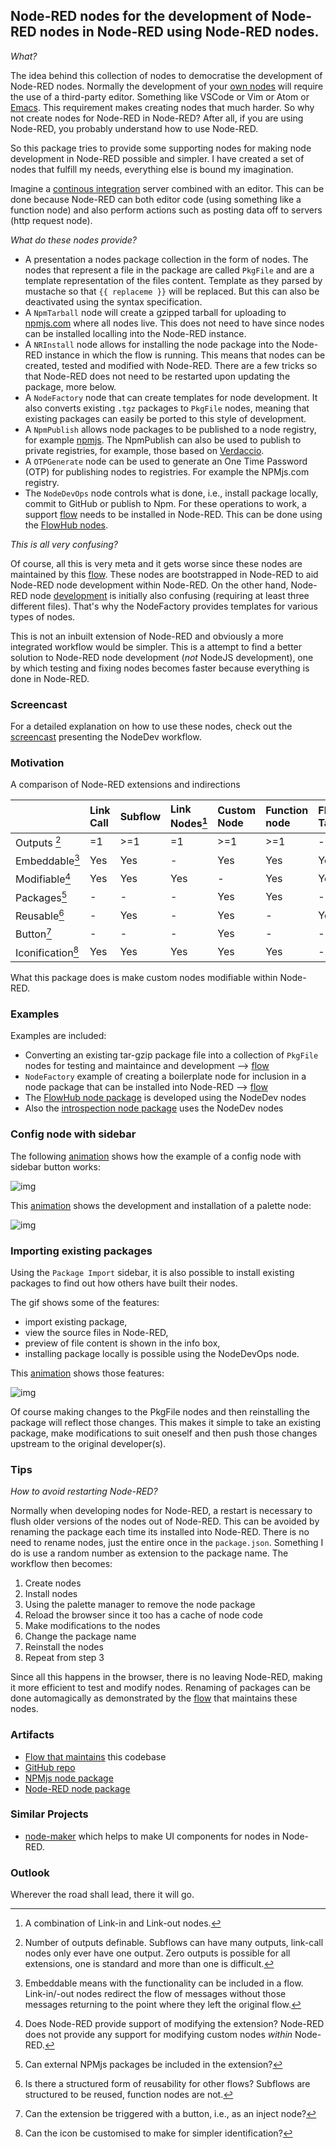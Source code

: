 ## Node-RED nodes for the development of Node-RED nodes in Node-RED using Node-RED nodes.

*What?*

The idea behind this collection of nodes to democratise the development of Node-RED nodes. Normally the development of your [own nodes](https://nodered.org/docs/creating-nodes/) will require the use of a third-party editor. Something like VSCode or Vim or Atom or [Emacs](https://discourse.nodered.org/t/node-red-node-development-in-node-red/81525/2). This requirement makes creating nodes that much harder. So why not create nodes for Node-RED in Node-RED? After all, if you are using Node-RED, you probably understand how to use Node-RED.

So this package tries to provide some supporting nodes for making node development in Node-RED possible and simpler. I have created a set of nodes that fulfill my needs, everything else is bound my imagination.

Imagine a [continous integration](https://en.wikipedia.org/wiki/Continuous_integration) server combined with an editor. This can be done because Node-RED can both editor code (using something like a function node) and also perform actions such as posting data off to servers (http request node). 

*What do these nodes provide?*

- A presentation a nodes package collection in the form of nodes. The nodes that represent a file in the package are called `PkgFile` and are a template representation of the files content. Template as they parsed by mustache so that `{{ replaceme }}` will be replaced. But this can also be deactivated using the syntax specification.
- A `NpmTarball` node will create a gzipped tarball for uploading to [npmjs.com](https://npmjs.com) where all nodes live. This does not need to have since nodes can be installed localling into the Node-RED instance.
- A `NRInstall` node allows for installing the node package into the Node-RED instance in which the flow is running. This means that nodes can be created, tested and modified with Node-RED. There are a few tricks so that Node-RED does not need to be restarted upon updating the package, more below.
- A `NodeFactory` node that can create templates for node development. It also converts existing `.tgz` packages to `PkgFile` nodes, meaning that existing packages can easily be ported to this style of development. 
- A `NpmPublish` allows node packages to be published to a node registry, for example [npmjs](https://www.npmjs.com/). The NpmPublish can also be used to publish to private registries, for example, those based on [Verdaccio](https://verdaccio.org/).
- A `OTPGenerate` node can be used to generate an One Time Password (OTP) for publishing nodes to registries. For example the NPMjs.com registry.
- The `NodeDevOps` node controls what is done, i.e., install package locally, commit to GitHub or publish to Npm. For these operations to work, a support [flow](https://flowhub.org/f/d0506e991d512ace) needs to be installed in Node-RED. This can be done using the [FlowHub nodes](https://flows.nodered.org/node/@gregoriusrippenstein/node-red-contrib-flowhub). 

*This is all very confusing?*

Of course, all this is very meta and it gets worse since these nodes are maintained by this [flow](https://flowhub.org/f/b92be5062203ff69). These nodes are bootstrapped in Node-RED to aid Node-RED node development within Node-RED. On the other hand, Node-RED node [development](https://nodered.org/docs/creating-nodes/) is initially also confusing (requiring at least three different files). That's why the NodeFactory provides templates for various types of nodes.

This is not an inbuilt extension of Node-RED and obviously a more integrated workflow would be simpler. This is a attempt to find a better solution to Node-RED node development (*not* NodeJS development), one by which testing and fixing nodes becomes faster because everything is done in Node-RED.

### Screencast

For a detailed explanation on how to use these nodes, check out the [screencast](https://blog.openmindmap.org/nodedev) presenting the NodeDev workflow.

### Motivation

A comparison of Node-RED extensions and indirections

| | Link Call |  Subflow | Link Nodes[^4] | Custom Node | Function node | Flow Tab |
|:--|:--|:--|:--|:--|:--|:--|
| Outputs [^1]  | =1 | >=1 | =1 | >=1 | >=1 | - |
| Embeddable[^2] | Yes | Yes | - | Yes | Yes | Yes |
| Modifiable[^3] | Yes | Yes | Yes | - | Yes | Yes |
| Packages[^5] | - | -  | - | Yes | Yes | - |
| Reusable[^6] | - | Yes | - | Yes | - | Yes |
| Button[^7] | - | - | - | Yes | - | - |
| Iconification[^8] | Yes | Yes | Yes | Yes | Yes | - |

What this package does is make custom nodes modifiable within Node-RED.

[^1]: Number of outputs definable. Subflows can have many outputs, link-call nodes only ever have one output. Zero outputs is possible for all extensions, one is standard and more than one is difficult.
[^2]: Embeddable means with the functionality can be included in a flow.  Link-in/-out nodes redirect the flow of messages without those messages returning to the point where they left the original flow.
[^3]: Does Node-RED provide support of modifying the extension? Node-RED does not provide any support for modifying custom nodes *within* Node-RED.
[^4]: A combination of Link-in and Link-out nodes.
[^5]: Can external NPMjs packages be included in the extension?
[^6]: Is there a structured form of reusability for other flows? Subflows are structured to be reused, function nodes are not.
[^7]: Can the extension be triggered with a button, i.e., as an inject node?
[^8]: Can the icon be customised to make for simpler identification?

### Examples 

Examples are included:

- Converting an existing tar-gzip package file into a collection of `PkgFile` nodes for testing and maintaince and development --> [flow](https://flowhub.org/f/eef4037a6d25a1e0)
- `NodeFactory` example of creating a boilerplate node for inclusion in a node package that can be installed into Node-RED --> [flow](https://flowhub.org/f/7bece6814c033925)
- The [FlowHub node package](https://flowhub.org/f/4a831589774ecb04) is developed using the NodeDev nodes
- Also the [introspection node package](https://flowhub.org/f/d73d76db3df96ba2) uses the NodeDev nodes

### Config node with sidebar

The following [animation](https://cdn.openmindmap.org/content/1697462227098_confignode2.gif) shows how the example of a config node with sidebar button works:

![img](https://cdn.openmindmap.org/content/1697462227098_confignode2.gif)

This [animation](https://cdn.openmindmap.org/content/1697013164685_out-fps15.gif) shows the development and installation of a palette node:

![img](https://cdn.openmindmap.org/content/1697013164685_out-fps15.gif)


### Importing existing packages

Using the `Package Import` sidebar, it is also possible to install existing packages to find out how others have built their nodes. 

The gif shows some of the features:

- import existing package,
- view the source files in Node-RED,
- preview of file content is shown in the info box,
- installing package locally is possible using the NodeDevOps node.

This [animation](https://cdn.openmindmap.org/content/1701013172299_nodedevinstall.gif) shows those features:

![img](https://cdn.openmindmap.org/content/1701013172299_nodedevinstall.gif)

Of course making changes to the PkgFile nodes and then reinstalling the package will reflect those changes. This makes it simple to take an existing package, make modifications to suit oneself and then push those changes upstream to the original developer(s).

### Tips

*How to avoid restarting Node-RED?*

Normally when developing nodes for Node-RED, a restart is necessary to flush older versions of the nodes out of Node-RED. This can be avoided by renaming the package each time its installed into Node-RED. There is no need to rename nodes, just the entire once in the `package.json`. Something I do is use a random number as extension to the package name. The workflow then becomes:

1. Create nodes
2. Install nodes
3. Using the palette manager to remove the node package
4. Reload the browser since it too has a cache of node code
5. Make modifications to the nodes
6. Change the package name
7. Reinstall the nodes
8. Repeat from step 3

Since all this happens in the browser, there is no leaving Node-RED, making it more efficient to test and modify nodes. Renaming of packages can be done automagically as demonstrated by the [flow](https://flowhub.org/f/b92be5062203ff69) that maintains these nodes.

### Artifacts

- [Flow that maintains](https://flowhub.org/f/b92be5062203ff69) this codebase
- [GitHub repo](https://github.com/gorenje/node-red-contrib-nodedev)
- [NPMjs node package](https://www.npmjs.com/package/@gregoriusrippenstein/node-red-contrib-nodedev)
- [Node-RED node package](https://flows.nodered.org/node/@gregoriusrippenstein/node-red-contrib-nodedev)

### Similar Projects

- [node-maker](https://github.com/steveorevo/node-maker) which helps to make UI components for nodes in Node-RED.

### Outlook

Wherever the road shall lead, there it will go.

